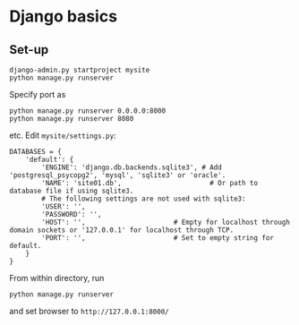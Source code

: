 Django basics
=============

Set-up
------
```
django-admin.py startproject mysite
python manage.py runserver
```
Specify port as
```
python manage.py runserver 0.0.0.0:8000
python manage.py runserver 8080
```
etc.
Edit `mysite/settings.py`:
```
DATABASES = {                          
    'default': {                       
        'ENGINE': 'django.db.backends.sqlite3', # Add 'postgresql_psycopg2', 'mysql', 'sqlite3' or 'oracle'.                                                    
        'NAME': 'site01.db',                      # Or path to database file if using sqlite3.
        # The following settings are not used with sqlite3:
        'USER': '',                    
        'PASSWORD': '',                
        'HOST': '',                      # Empty for localhost through domain sockets or '127.0.0.1' for localhost through TCP.
        'PORT': '',                      # Set to empty string for default.
    }                                  
}                                      
```
From within directory, run 
```
python manage.py runserver
```
and set browser to `http://127.0.0.1:8000/`

